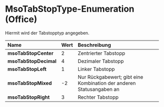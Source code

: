 
# MsoTabStopType-Enumeration (Office)

Hiermit wird der Tabstopptyp angegeben.



|**Name**|**Wert**|**Beschreibung**|
|:-----|:-----|:-----|
|**msoTabStopCenter**|2|Zentrierter Tabstopp|
|**msoTabStopDecimal**|4|Dezimaler Tabstopp|
|**msoTabStopLeft**|1|Linker Tabstopp|
|**msoTabStopMixed**|-2|Nur Rückgabewert; gibt eine Kombination der anderen Statusangaben an|
|**msoTabStopRight**|3|Rechter Tabstopp|
